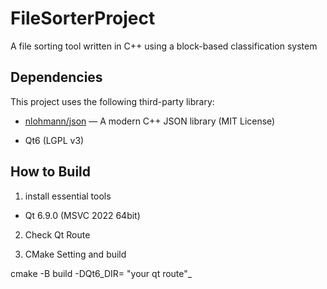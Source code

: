 # FileSorterProject

A file sorting tool written in C++ using a block-based classification system 




## Dependencies

This project uses the following third-party library:

- [nlohmann/json](https://github.com/nlohmann/json) — A modern C++ JSON library (MIT License)

- Qt6  (LGPL v3)



## How to Build

1. install essential tools

- Qt 6.9.0 (MSVC 2022 64bit)

2. Check Qt Route

3. CMake Setting and build

cmake -B build -DQt6_DIR= "your qt route"_
